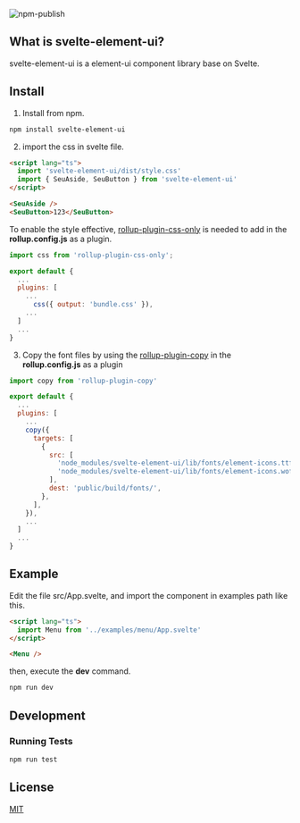 ![npm-publish](https://github.com/koory1st/svelte-element-ui/workflows/npm-publish/badge.svg)

## What is svelte-element-ui?

svelte-element-ui is a element-ui component library base on Svelte.

## Install

1. Install from npm.

```bash
npm install svelte-element-ui
```

2. import the css in svelte file.

```html
<script lang="ts">
  import 'svelte-element-ui/dist/style.css'
  import { SeuAside, SeuButton } from 'svelte-element-ui'
</script>

<SeuAside />
<SeuButton>123</SeuButton>
```

To enable the style effective, [rollup-plugin-css-only](https://www.npmjs.com/package/rollup-plugin-css-only) is needed to add in the **rollup.config.js** as a plugin.

```js
import css from 'rollup-plugin-css-only';

export default {
  ...
  plugins: [
    ...
      css({ output: 'bundle.css' }),
    ...
  ]
  ...
}
```

3. Copy the font files by using the [rollup-plugin-copy](https://www.npmjs.com/package/rollup-plugin-copy) in the  **rollup.config.js** as a plugin

```javascript
import copy from 'rollup-plugin-copy'

export default {
  ...
  plugins: [
    ...
    copy({
      targets: [
        {
          src: [
            'node_modules/svelte-element-ui/lib/fonts/element-icons.ttf',
            'node_modules/svelte-element-ui/lib/fonts/element-icons.woff',
          ],
          dest: 'public/build/fonts/',
        },
      ],
    }),
    ...
  ]
  ...
}
```



## Example

Edit the file src/App.svelte, and import the component in examples path like this.

```html
<script lang="ts">
  import Menu from '../examples/menu/App.svelte'
</script>

<Menu />
```

then, execute the **dev** command.

```bash
npm run dev
```





## Development

### Running Tests

```bash
npm run test
```

## License

[MIT](LICENSE)
